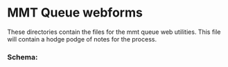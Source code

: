 # MMT Queue webforms

These directories contain the files for the mmt queue web utilities.  This file
will contain a hodge podge of notes for the process.




### Schema:

